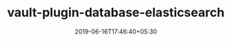 ---
title: "vault-plugin-database-elasticsearch"
date: 2019-06-16T17:46:40+05:30
type: "organisations"
org_name: "HashiCorp"
repo_desc: "Provides short-lived credentials for Elasticsearch that are unique to each user or application."
repo_link: https://github.com/hashicorp/vault-plugin-database-elasticsearch


---